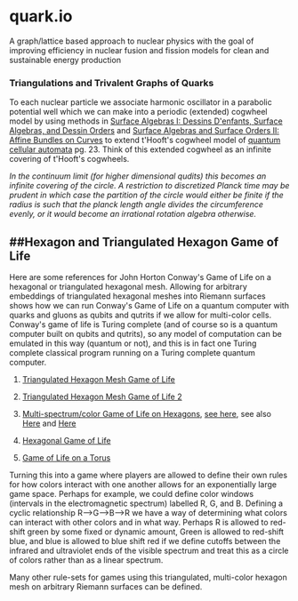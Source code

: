 # quark.io

A graph/lattice based approach to nuclear physics with the goal of improving efficiency in nuclear fusion and fission models for clean and sustainable energy production

### Triangulations and Trivalent Graphs of Quarks

To each nuclear particle we associate harmonic oscillator in a parabolic potential well which we can make into a periodic (extended) cogwheel model by using methods in [Surface Algebras I: Dessins D'enfants, Surface Algebras, and Dessin Orders](https://arxiv.org/abs/1810.06750) and [Surface Algebras and Surface Orders II: Affine Bundles on Curves](https://arxiv.org/abs/1812.00621) to extend t'Hooft's cogwheel model of [quantum cellular automata](https://arxiv.org/abs/1405.1548) pg. 23. Think of this extended cogwheel as an infinite covering of t'Hooft's cogwheels. 

*In the continuum limit (for higher dimensional qudits) this becomes an infinite covering of the circle. A restriction to discretized Planck time may be prudent in which case the partition of the circle would either be finite if the radius is such that the planck length angle divides the circumference evenly, or it would become an irrational rotation algebra otherwise.*


##Hexagon and Triangulated Hexagon Game of Life
---

Here are some references for John Horton Conway's Game of Life on a hexagonal or triangulated hexagonal mesh. Allowing for arbitrary embeddings of triangulated hexagonal meshes into Riemann surfaces shows how we can run Conway's Game of Life on a quantum computer with quarks and gluons as qubits and qutrits if we allow for multi-color cells. Conway's game of life is Turing complete (and of course so is a quantum computer built on qubits and qutrits), so any model of computation can be emulated in this way (quantum or not), and this is in fact one Turing complete classical program running on a Turing complete quantum computer. 

1. [Triangulated Hexagon Mesh Game of Life](https://www.youtube.com/watch?v=VOQrDh6AvYQ&t=230s)

2. [Triangulated Hexagon Mesh Game of Life 2](https://www.youtube.com/watch?v=Y0CCGwl3Sw4)

3. [Multi-spectrum/color Game of Life on Hexagons](https://www.youtube.com/watch?v=eDPmUpboQNA), [see here](http://davidsiaw.github.io/hexlife/), see also [Here](https://davidsiaw.github.io/blog/2014/11/21/hexlife/) and [Here](https://davidsiaw.github.io/blog/2014/11/22/hexlife-part-2/)

4. [Hexagonal Game of Life](https://arunarjunakani.github.io/HexagonalGameOfLife/)

5. [Game of Life on a Torus](https://www.youtube.com/watch?v=lxIeaotWIks)

Turning this into a game where players are allowed to define their own rules for how colors interact with one another allows for an exponentially large game space. Perhaps for example, we could define color windows (intervals in the electromagnetic spectrum) labelled R, G, and B. Defining a cyclic relationship R-->G-->B-->R we have a way of determining what colors can interact with other colors and in what way. Perhaps R is allowed to red-shift green by some fixed or dynamic amount, Green is allowed to red-shift blue, and blue is allowed to blue shift red if we define cutoffs between the infrared and ultraviolet ends of the visible spectrum and treat this as a circle of colors rather than as a linear spectrum. 

Many other rule-sets for games using this triangulated, multi-color hexagon mesh on arbitrary Riemann surfaces can be defined. 



